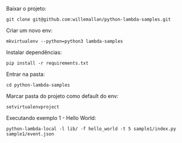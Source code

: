 Baixar o projeto:

	
	git clone git@github.com:willemallan/python-lambda-samples.git


Criar um novo env:


	mkvirtualenv --python=python3 lambda-samples


Instalar dependências:


	pip install -r requirements.txt



Entrar na pasta:


	cd python-lambda-samples



Marcar pasta do projeto como default do env:


	setvirtualenvproject



Executando exemplo 1 - Hello World:


	python-lambda-local -l lib/ -f hello_world -t 5 sample1/index.py sample1/event.json